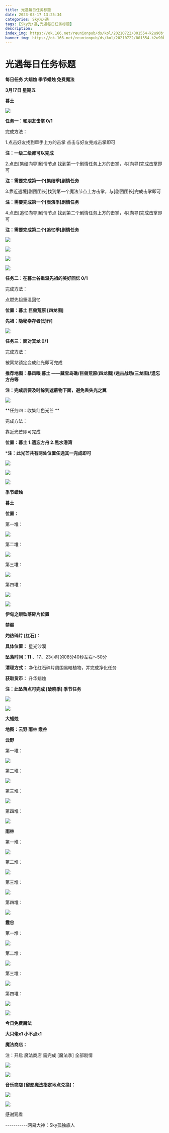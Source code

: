 ```yaml
---
title: 光遇每日任务标题
date: 2023-03-17 13:25:34
categories: Sky光•遇
tags: [Sky光•遇,光遇每日任务标题]
description: 
index_img: https://ok.166.net/reunionpub/ds/kol/20210722/001554-k2u90bj7ay.png?imageView&thumbnail=600x0&type=jpg
banner_img: https://ok.166.net/reunionpub/ds/kol/20210722/001554-k2u90bj7ay.png?imageView&thumbnail=600x0&type=jpg
---
```

# 光遇每日任务标题
**每日任务 大蜡烛 季节蜡烛 免费魔法**

 **3月17日 星期五**

 **暮土**

![](https://img.166.net/reunionpub/ds/kol/20230317/002441-k6fir27ss3.jpg)

 **任务一：和朋友击掌 0/1**

完成方法：

1.点击好友找到牵手上方的击掌 点击与好友完成击掌即可

 **注：一级二级都可以完成**

2.点击[集结向导]剧情节点 找到第一个剧情任务上方的击掌，与[向导]完成击掌即可

 **注：需要完成第一个[集结季]剧情任务**

3.靠近遇境[剧团团长]找到第一个魔法节点上方击掌，与[剧团团长]完成击掌即可

 **注：需要完成第一个[表演季]剧情任务**

4.点击[追忆向导]剧情节点 找到第二个剧情任务上方的击掌，与[向导]完成击掌即可

 **注：需要完成第二个[追忆季]剧情任务**

![](https://img.166.net/reunionpub/ds/kol/20230317/000701-841a2dtnss.jpeg)

![](https://img.166.net/reunionpub/ds/kol/20230317/000710-o47mcigk8n.jpeg)

![](https://img.166.net/reunionpub/ds/kol/20230317/000719-con08s2pwv.jpeg)

![](https://img.166.net/reunionpub/ds/kol/20230317/000729-a25lwhdbuy.jpeg)

 **任务二：在暮土谷重温先祖的美好回忆 0/1**

完成方法：

点燃先祖重温回忆

 **位置：暮土 巨兽荒原 [四龙图]**

 **先祖：隐秘幸存者[动作]**

![](https://img.166.net/reunionpub/ds/kol/20230317/000921-73dmqz1puj.jpeg)

 **任务三：面对冥龙 0/1**

完成方法：

被冥龙锁定变成红光即可完成

 **推荐地图：暴风眼 暮土 ——藏宝岛礁/巨兽荒原(四龙图)/远古战场(三龙图)/遗忘方舟等**

 **注：完成后要及时躲到遮蔽物下面，避免丢失光之翼**

![](https://img.166.net/reunionpub/ds/kol/20230317/000939-tkqycw2d9o.jpeg)

 **任务四：收集红色光芒  **

完成方法：

靠近光芒即可完成

 **位置：暮土  1.遗忘方舟 2.黑水港湾**

 ***注：此光芒共有两处位置任选其一完成即可**

![](https://img.166.net/reunionpub/ds/kol/20230317/000954-f7asqno903.jpeg)

![](https://img.166.net/reunionpub/ds/kol/20230317/001002-pi92evs3d1.jpeg)

![](https://img.166.net/reunionpub/ds/kol/20221018/100256-wzutnocka0.png)

 **季节蜡烛**

 **暮土**

 **位置：**

第一堆：

![](https://img.166.net/reunionpub/ds/kol/20230317/001412-5mk8nr1jsz.jpeg)

第二堆：

![](https://img.166.net/reunionpub/ds/kol/20230317/001423-dlsqtg6p38.jpeg)

第三堆：

![](https://img.166.net/reunionpub/ds/kol/20230317/001431-l7osihcm8d.jpeg)

第四堆：

![](https://img.166.net/reunionpub/ds/kol/20230317/001440-vj9sqyhpf7.jpeg)

![](https://img.166.net/reunionpub/ds/kol/20221130/005912-5mvshq9nf3.png)

 **伊甸之眼坠落碎片位置**

 **禁阁**

 **灼热碎片 [红石]：**

 **具体位置：** 星光沙漠

 **坠落时间：11** 、17、23小时的08分40秒左右～50分

 **清理方式：** 净化红石碎片周围黑暗植物，并完成净化任务

 **获取货币：** 升华蜡烛

 **注：此坠落点可完成  [破晓季] 季节任务**

![](https://img.166.net/reunionpub/ds/kol/20230317/001631-34gaujwoc7.jpeg)

![](https://img.166.net/reunionpub/ds/kol/20230313/005012-cdpy0kr1uq.png)

 **大蜡烛**

 **地图：云野 雨林 霞谷**

 **云野**

第一堆：

![](https://img.166.net/reunionpub/ds/kol/20230317/001809-9gunbqifd2.jpeg)

第二堆：

![](https://img.166.net/reunionpub/ds/kol/20230317/001818-7r49ped80s.jpeg)

第三堆：

![](https://img.166.net/reunionpub/ds/kol/20230317/001825-l3gahpw0qr.jpeg)

第四堆：

![](https://img.166.net/reunionpub/ds/kol/20230317/001833-uo49fazdjt.jpeg)

 **雨林**

第一堆：

![](https://img.166.net/reunionpub/ds/kol/20230317/001941-49oja70sty.jpeg)

第二堆：

![](https://img.166.net/reunionpub/ds/kol/20230317/001950-5r1bgahm0u.jpeg)

第三堆：

![](https://img.166.net/reunionpub/ds/kol/20230317/001959-qy506gw4zs.jpeg)

第四堆：

![](https://img.166.net/reunionpub/ds/kol/20230317/002008-blmtwfjyse.jpeg)

 **霞谷**

第一堆：

![](https://img.166.net/reunionpub/ds/kol/20230317/002052-zqn12yl3g5.jpeg)

第二堆：

![](https://img.166.net/reunionpub/ds/kol/20230317/002100-7poaq6es89.jpeg)

第三堆：

![](https://img.166.net/reunionpub/ds/kol/20230317/002108-y6nfbmgo20.jpeg)

第四堆：

![](https://img.166.net/reunionpub/ds/kol/20230317/002115-bv8aqokh26.jpeg)

![](https://img.166.net/reunionpub/ds/kol/20221018/100256-wzutnocka0.png)

 **今日免费魔法**

 **大只佬x1 小不点x1**

 **魔法商店：**

注：开启 魔法商店 需完成 [魔法季] 全部剧情

![](https://img.166.net/reunionpub/ds/kol/20221018/100559-oibznvdtus.png)

![](https://img.166.net/reunionpub/ds/kol/20230317/002152-6sanvcqitk.jpeg)

 **音乐商店 [留影魔法指定地点兑换]：**

![](https://img.166.net/reunionpub/ds/kol/20230313/001915-g7cs0d15l6.jpeg)

 **![](https://img.166.net/reunionpub/ds/kol/20221018/100256-wzutnocka0.png)**

感谢观看

\-----------网易大神：Sky孤独旅人

